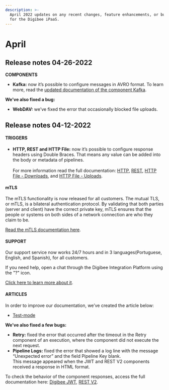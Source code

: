```yaml
---
description: >-
  April 2022 updates on any recent changes, feature enhancements, or bug fixes
  for the Digibee iPaaS.
---
```


# April

## Release notes 04-26-2022

**COMPONENTS**

* **Kafka:** now it’s possible to configure messages in AVRO format. To learn more, read the [updated documentation of the component Kafka](../../components/triggers/kafka-trigger.md).

**We’ve also fixed a bug:**

* **WebDAV:** we’ve fixed the error that occasionally blocked file uploads.

## Release notes 04-12-2022

#### **TRIGGERS**

* **HTTP, REST and HTTP File:** now it’s possible to configure response headers using Double Braces. That means any value can be added into the body or metadata of pipelines.\
  \
  For more information read the full documentation: [HTTP](../../components/triggers/http-trigger.md), [REST](../../components/triggers/rest-trigger.md), [HTTP File - Downloads](../../components/triggers/http-file-trigger/http-file-trigger-downloads.md), and [HTTP File - Uploads](../../components/triggers/http-file-trigger/http-file-trigger-uploads.md).

#### **mTLS**

The mTLS functionality is now released for all customers. The mutual TLS, or mTLS, is a bilateral authentication protocol. By validating that both parties (server and client) have the correct private key, mTLS ensures that the people or systems on both sides of a network connection are who they claim to be.

[Read the mTLS documentation here](../../components/triggers/triggers-settings/mtls.md).

#### **SUPPORT**

Our support service now works 24/7 hours and in 3 languages ​​(Portuguese, English, and Spanish), for all customers.

If you need help, open a chat through the Digibee Integration Platform using the "?" icon.

[Click here to learn more about it](../../general/digibee-customer-support/).

#### **ARTICLES**

In order to improve our documentation, we’ve created the article below:

* [Test-mode](broken-reference)

**We’ve also fixed a few bugs:**

* **Retry:** fixed the error that occurred after the timeout in the Retry component of an execution, where the component did not execute the next request.
* **Pipeline Logs:** fixed the error that showed a log line with the message “Unexpected error” and the field Pipeline Key blank.\
  This message appeared when the JWT and REST V2 components received a response in HTML format.

To check the behavior of the component responses, access the full documentation here: [Digibee JWT](../../components/security-components/digibee-jwt/), [REST V2](../../components/web-protocols/rest-v2.md).

